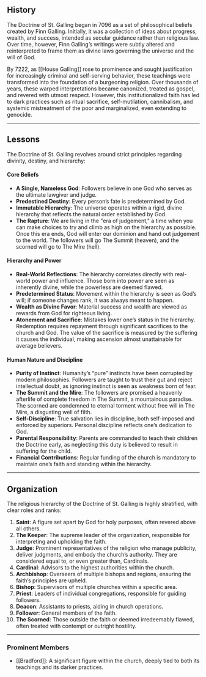 ## History
The Doctrine of St. Galling began in 7096 as a set of philosophical beliefs created by Finn Galling. Initially, it was a collection of ideas about progress, wealth, and success, intended as secular guidance rather than religious law. Over time, however, Finn Galling’s writings were subtly altered and reinterpreted to frame them as divine laws governing the universe and the will of God.

By 7222, as [[House Galling]] rose to prominence and sought justification for increasingly criminal and self-serving behavior, these teachings were transformed into the foundation of a burgeoning religion. Over thousands of years, these warped interpretations became canonized, treated as gospel, and revered with utmost respect. However, this institutionalized faith has led to dark practices such as ritual sacrifice, self-mutilation, cannibalism, and systemic mistreatment of the poor and marginalized, even extending to genocide.

---

## Lessons
The Doctrine of St. Galling revolves around strict principles regarding divinity, destiny, and hierarchy:

#### Core Beliefs
- **A Single, Nameless God**: Followers believe in one God who serves as the ultimate lawgiver and judge.
- **Predestined Destiny**: Every person’s fate is predetermined by God. 
- **Immutable Hierarchy**: The universe operates within a rigid, divine hierarchy that reflects the natural order established by God.
- **The Rapture**: We are living in the "era of judgement," a time when you can make choices to try and climb as high on the hierarchy as possible. Once this era ends, God will enter our dominion and hand out judgement to the world. The followers will go The Summit (heaven), and the scorned will go to The Mire (hell).

#### Hierarchy and Power
- **Real-World Reflections**: The hierarchy correlates directly with real-world power and influence. Those born into power are seen as inherently divine, while the powerless are deemed flawed.
- **Predetermined Status**: Movement within the hierarchy is seen as God’s will; if someone changes rank, it was always meant to happen.
- **Wealth as Divine Favor**: Material success and wealth are viewed as rewards from God for righteous living.
- **Atonement and Sacrifice**: Mistakes lower one’s status in the hierarchy. Redemption requires repayment through significant sacrifices to the church and God. The value of the sacrifice is measured by the suffering it causes the individual, making ascension almost unattainable for average believers.

#### Human Nature and Discipline
- **Purity of Instinct**: Humanity’s “pure” instincts have been corrupted by modern philosophies. Followers are taught to trust their gut and reject intellectual doubt, as ignoring instinct is seen as weakness born of fear.
- **The Summit and the Mire**: The followers are promised a heavenly afterlife of complete freedom in The Summit, a mountainous paradise. The scorned are condemned to eternal torment without free will in The Mire, a disgusting well of filth. 
- **Self-Discipline**: True salvation lies in discipline, both self-imposed and enforced by superiors. Personal discipline reflects one’s dedication to God.
- **Parental Responsibility**: Parents are commanded to teach their children the Doctrine early, as neglecting this duty is believed to result in suffering for the child.
- **Financial Contributions**: Regular funding of the church is mandatory to maintain one’s faith and standing within the hierarchy.

---

## Organization
The religious hierarchy of the Doctrine of St. Galling is highly stratified, with clear roles and ranks:
1. **Saint**: A figure set apart by God for holy purposes, often revered above all others.
2. **The Keeper**: The supreme leader of the organization, responsible for interpreting and upholding the faith.
3. **Judge**: Prominent representatives of the religion who manage publicity, deliver judgments, and embody the church’s authority. They are considered equal to, or even greater than, Cardinals.
4. **Cardinal**: Advisors to the highest authorities within the church.
5. **Archbishop**: Overseers of multiple bishops and regions, ensuring the faith’s principles are upheld.
6. **Bishop**: Supervisors of multiple churches within a specific area.
7. **Priest**: Leaders of individual congregations, responsible for guiding followers.
8. **Deacon**: Assistants to priests, aiding in church operations.
9. **Follower**: General members of the faith.
10. **The Scorned**: Those outside the faith or deemed irredeemably flawed, often treated with contempt or outright hostility.

---

### Prominent Members
- [[Bradford]]: A significant figure within the church, deeply tied to both its teachings and its darker practices.